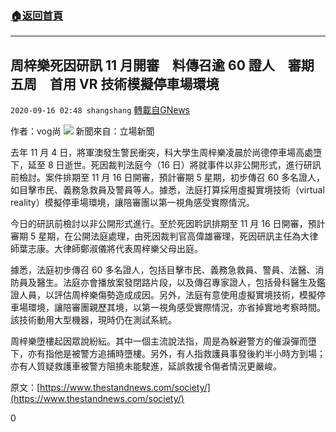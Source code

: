 ###  [:house:返回首頁](https://github.com/ourhimalayas/txt)
---

## 周梓樂死因研訊 11 月開審　料傳召逾 60 證人　審期五周　首用 VR 技術模擬停車場環境
`2020-09-16 02:48 shangshang` [轉載自GNews](https://gnews.org/zh-hant/360088/)

作者：vog尚
![](https://s3.amazonaws.com/gnews-media-offload/wp-content/uploads/2020/09/16024035/ED8F97AA-7891-4A7D-BFC1-768AB41CD34F.png)
新聞來自：立場新聞

去年 11 月 4 日，將軍澳發生警民衝突，科大學生周梓樂凌晨於尚德停車場高處墮下，延至 8 日逝世。死因裁判法庭今（16 日）將就事件以非公開形式，進行研訊前檢討。案件排期至 11 月 16 日開審，預計審期 5 星期，初步傳召 60 多名證人，如目擊市民、義務急救員及警員等人。據悉，法庭打算採用虛擬實境技術（virtual reality）模擬停車場環境，讓陪審團以第一視角感受實際情況。

今日的研訊前檢討以非公開形式進行。至於死因耹訊排期至 11 月 16 日開審，預計審期 5 星期，在公開法庭處理，由死因裁判官高偉雄審理，死因研訊主任為大律師葉志康。大律師鄭淑儀將代表周梓樂父母出庭。

據悉，法庭初步傳召 60 多名證人，包括目擊市民、義務急救員、警員、法醫、消防員及醫生。法庭亦會播放案發閉路片段，以及傳召專家證人，包括骨科醫生及鑑證人員，以評估周梓樂傷勢造成成因。另外，法庭有意使用虛擬實境技術，模擬停車場環境，讓陪審團親歷其境，以第一視角感受實際情況，亦省掉實地考察時間。該技術動用大型機器，現時仍在測試系統。

周梓樂墮樓起因眾說紛紜。其中一個主流說法指，周是為躲避警方的催淚彈而墮下，亦有指他是被警方追捕時墮樓。另外，有人指救護員事發後約半小時方到場；亦有人質疑救護車被警方阻撓未能駛進，延誤救援令傷者情況更嚴峻。

原文：[https://www.thestandnews.com/society/](https://www.thestandnews.com/society/)

0

